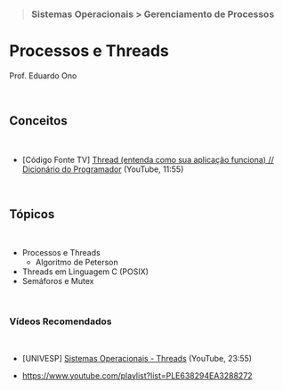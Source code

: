 > ### Sistemas Operacionais > Gerenciamento de Processos

# Processos e Threads

Prof. Eduardo Ono

<br>

## Conceitos
<br>

* [Código Fonte TV] [Thread (entenda como sua aplicação funciona) // Dicionário do Programador](https://youtu.be/xNBMNKjpJzM) (YouTube, 11:55)

<br>

## Tópicos
<br>

* Processos e Threads
    * Algoritmo de Peterson
* Threads em Linguagem C (POSIX)
* Semáforos e Mutex

<br>

### Vídeos Recomendados
<br>

* [UNIVESP] [Sistemas Operacionais - Threads](https://www.youtube.com/watch?v=Tbwu55Iov5s) (YouTube, 23:55)

* https://www.youtube.com/playlist?list=PLE638294EA3288272
